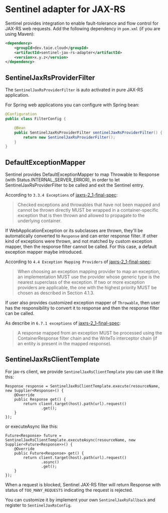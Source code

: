 # Sentinel adapter for JAX-RS

Sentinel provides integration to enable fault-tolerance and flow control for JAX-RS web requests.
Add the following dependency in `pom.xml` (if you are using Maven):

```xml
<dependency>
    <groupId>dev.taie.cloud</groupId>
    <artifactId>sentinel-jax-rs-adapter</artifactId>
    <version>x.y.z</version>
</dependency>
```

## SentinelJaxRsProviderFilter

The `SentinelJaxRsProviderFilter` is auto activated in pure JAX-RS application.

For Spring web applications you can configure with Spring bean:

```java
@Configuration
public class FilterConfig {

    @Bean
    public SentinelJaxRsProviderFilter sentinelJaxRsProviderFilter() {
        return new SentinelJaxRsProviderFilter();
    }
}
```

## DefaultExceptionMapper

Sentinel provides DefaultExceptionMapper to map Throwable to Response (with Status.INTERNAL_SERVER_ERROR),
in order to let SentinelJaxRsProviderFilter to be called and exit the Sentinel entry.

According to `3.3.4 Exceptions` of [jaxrs-2_1-final-spec](https://download.oracle.com/otn-pub/jcp/jaxrs-2_1-final-eval-spec/jaxrs-2_1-final-spec.pdf):

> Checked exceptions and throwables that have not been mapped and cannot be thrown directly MUST be wrapped in a container-specific exception that is then thrown and allowed to propagate to the underlying container.

If WebApplicationException or its subclasses are thrown, they'll be automatically converted to `Response` and can enter response filter.
If other kind of exceptions were thrown, and not matched by custom exception mapper, then the response filter cannot be called.
For this case, a default exception mapper maybe introduced.

According to `4.4 Exception Mapping Providers` of [jaxrs-2_1-final-spec](https://download.oracle.com/otn-pub/jcp/jaxrs-2_1-final-eval-spec/jaxrs-2_1-final-spec.pdf):

> When choosing an exception mapping provider to map an exception,  an implementation MUST use the provider whose generic type is the nearest superclass of the exception.  If two or more exception providers are applicable, the one with the highest priority MUST be chosen as described in Section 4.1.3.

If user also provides customized exception mapper of `Throwable`, then user has the responsibility to convert it to response and then the response filter can be called.

As describe in `6.7.1 exceptions` of [jaxrs-2_1-final-spec](https://download.oracle.com/otn-pub/jcp/jaxrs-2_1-final-eval-spec/jaxrs-2_1-final-spec.pdf):

> A response mapped from an exception MUST be processed using the ContainerResponse filter chain and the WriteTo interceptor chain (if an entity is present in the mapped response).

## SentinelJaxRsClientTemplate

For jax-rs client, we provide `SentinelJaxRsClientTemplate` you can use it like this:

```
Response response = SentinelJaxRsClientTemplate.execute(resourceName, new Supplier<Response>() {
    @Override
    public Response get() {
        return client.target(host).path(url).request()
                .get();
    }
});
```

or executeAsync like this:

```
Future<Response> future = SentinelJaxRsClientTemplate.executeAsync(resourceName, new Supplier<Future<Response>>() {
    @Override
    public Future<Response> get() {
        return client.target(host).path(url).request()
                .async()
                .get();
    }
});
```

When a request is blocked, Sentinel JAX-RS filter will return Response with status of `TOO_MANY_REQUESTS` indicating the request is rejected.

You can customize it by implement your own `SentinelJaxRsFallback` and register to `SentinelJaxRsConfig`.
